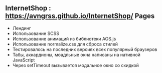
## InternetShop : https://avngrss.github.io/InternetShop/ Pages

- Лендинг
- Использование SCSS
- Использование анимаций из библиотеки AOS.js
- Использование normalize.css для сброса стилей
- Тестировалось на последних версиях всех популярный браузеров
- Табы, аккардионы, моадльные окна написаны на нативной JavaScript
- Через setTimeout вызывается модальное окно со скидкой

